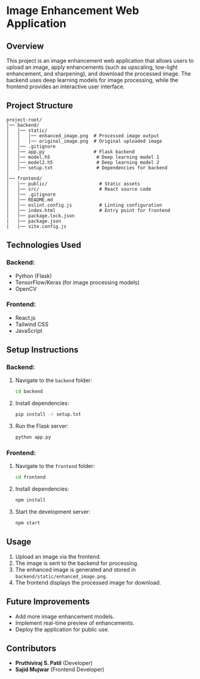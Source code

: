 # Image Enhancement Web Application

## Overview

This project is an image enhancement web application that allows users to upload an image, apply enhancements (such as upscaling, low-light enhancement, and sharpening), and download the processed image. The backend uses deep learning models for image processing, while the frontend provides an interactive user interface.

## Project Structure

```
project-root/
│── backend/
│   │── static/
│   │   │── enhanced_image.png  # Processed image output
│   │   │── original_image.png  # Original uploaded image
│   │── .gitignore
│   │── app.py                  # Flask backend
│   │── model.h5                 # Deep learning model 1
│   │── model2.h5                # Deep learning model 2
│   │── setup.txt                # Dependencies for backend
│
│── frontend/
│   │── public/                   # Static assets
│   │── src/                      # React source code
│   │── .gitignore
│   │── README.md
│   │── eslint.config.js          # Linting configuration
│   │── index.html                # Entry point for frontend
|   |── package.lock.json
|   |── package.json
|   |── vite.config.js
```

## Technologies Used

### Backend:

- Python (Flask)
- TensorFlow/Keras (for image processing models)
- OpenCV

### Frontend:

- React.js
- Tailwind CSS
- JavaScript

## Setup Instructions

### Backend:

1. Navigate to the `backend` folder:
   ```sh
   cd backend
   ```
2. Install dependencies:
   ```sh
   pip install -r setup.txt
   ```
3. Run the Flask server:
   ```sh
   python app.py
   ```

### Frontend:

1. Navigate to the `frontend` folder:
   ```sh
   cd frontend
   ```
2. Install dependencies:
   ```sh
   npm install
   ```
3. Start the development server:
   ```sh
   npm start
   ```

## Usage

1. Upload an image via the frontend.
2. The image is sent to the backend for processing.
3. The enhanced image is generated and stored in `backend/static/enhanced_image.png`.
4. The frontend displays the processed image for download.

## Future Improvements

- Add more image enhancement models.
- Implement real-time preview of enhancements.
- Deploy the application for public use.

## Contributors

- **Pruthiviraj S. Patil** (Developer)
- **Sajid Mujwar** (Frontend Developer)

